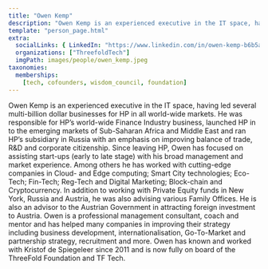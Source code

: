 ```yaml
---
title: "Owen Kemp"
description: "Owen Kemp is an experienced executive in the IT space, having led several multi-billion dollar businesses...."
template: "person_page.html"
extra:
  socialLinks: { LinkedIn: "https://www.linkedin.com/in/owen-kemp-b6b5a113/" }
  organizations: ["ThreefoldTech"]
  imgPath: images/people/owen_kemp.jpeg
taxonomies:
  memberships:
    [tech, cofounders, wisdom_council, foundation]
---
```


Owen Kemp is an experienced executive in the IT space, having led several multi-billion dollar businesses for HP in all world-wide markets. He was responsible for HP’s world-wide Finance Industry business, launched HP in to the emerging markets of Sub-Saharan Africa and Middle East and ran HP’s subsidiary in Russia with an emphasis on improving balance of trade, R&D and corporate citizenship. Since leaving HP, Owen has focused on assisting start-ups (early to late stage) with his broad management and market experience. Among others he has worked with cutting-edge companies in Cloud- and Edge computing; Smart City technologies; Eco-Tech; Fin-Tech; Reg-Tech and Digital Marketing; Block-chain and Cryptocurrency. In addition to working with Private Equity funds in New York, Russia and Austria, he was also advising various Family Offices. He is also an advisor to the Austrian Government in attracting foreign investment to Austria. Owen is a professional management consultant, coach and mentor and has helped many companies in improving their strategy including business development, internationalisation, Go-To-Market and partnership strategy, recruitment and more. Owen has known and worked with Kristof de Spiegeleer since 2011 and is now fully on board of the ThreeFold Foundation and TF Tech.
